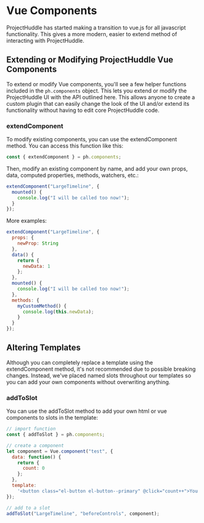 # Vue Components

ProjectHuddle has started making a transition to vue.js for all javascript functionality. This gives a more modern, easier to extend method of interacting with ProjectHuddle.

## Extending or Modifying ProjectHuddle Vue Components

To extend or modify Vue components, you'll see a few helper functions included in the `ph.components` object. This lets you extend or modify the ProjectHuddle UI with the API outlined here. This allows anyone to create a custom plugin that can easily change the look of the UI and/or extend its functionality without having to edit core ProjectHuddle code.

### extendComponent

To modify existing components, you can use the extendComponent method. You can access this function like this:

```js
const { extendComponent } = ph.components;
```

Then, modify an existing component by name, and add your own props, data, computed properties, methods, watchers, etc.:

```js
extendComponent("LargeTimeline", {
  mounted() {
    console.log("I will be called too now!");
  }
});
```

More examples:

```js
extendComponent("LargeTimeline", {
  props: {
    newProp: String
  },
  data() {
    return {
      newData: 1
    };
  },
  mounted() {
    console.log("I will be called too now!");
  },
  methods: {
    myCustomMethod() {
      console.log(this.newData);
    }
  }
});
```

## Altering Templates

Although you can completely replace a template using the extendComponent method, it's not recommended due to possible breaking changes. Instead, we've placed named slots throughout our templates so you can add your own components without overwriting anything.

### addToSlot

You can use the addToSlot method to add your own html or vue components to slots in the template:

```js
// import function
const { addToSlot } = ph.components;

// create a component
let component = Vue.component("test", {
  data: function() {
    return {
      count: 0
    };
  },
  template:
    '<button class="el-button el-button--primary" @click="count++">You clicked me {{ count }} times.</button>'
});

// add to a slot
addToSlot("LargeTimeline", "beforeControls", component);
```
